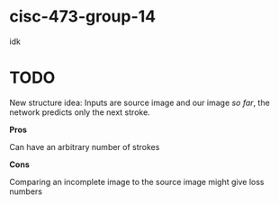 # cisc-473-group-14
idk

# TODO

New structure idea: Inputs are source image and our image *so far*, the network predicts only the next stroke.

**Pros**

Can have an arbitrary number of strokes

**Cons**

Comparing an incomplete image to the source image might give loss numbers